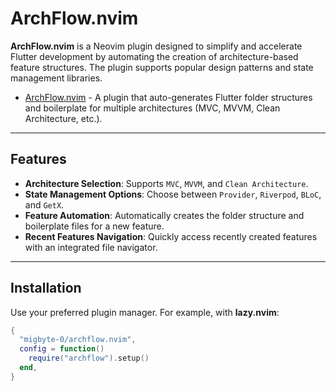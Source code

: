 # ArchFlow.nvim

**ArchFlow.nvim** is a Neovim plugin designed to simplify and accelerate Flutter development by automating the creation of architecture-based feature structures. The plugin supports popular design patterns and state management libraries.
- [ArchFlow.nvim](https://github.com/migbyte-0/archflow-nvim) - A plugin that auto-generates Flutter folder structures and boilerplate for multiple architectures (MVC, MVVM, Clean Architecture, etc.).
---

## Features

- **Architecture Selection**: Supports `MVC`, `MVVM`, and `Clean Architecture`.
- **State Management Options**: Choose between `Provider`, `Riverpod`, `BLoC`, and `GetX`.
- **Feature Automation**: Automatically creates the folder structure and boilerplate files for a new feature.
- **Recent Features Navigation**: Quickly access recently created features with an integrated file navigator.

---

## Installation

Use your preferred plugin manager. For example, with **lazy.nvim**:

```lua
{
  "migbyte-0/archflow.nvim",
  config = function()
    require("archflow").setup()
  end,
}

